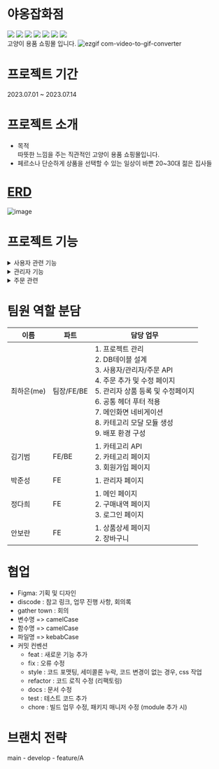 # 야옹잡화점
<img src="https://img.shields.io/badge/JypeScript-F7DF1E?style=for-the-badge&logo=javascript&logoColor=white"> <img src="https://img.shields.io/badge/Node.js-5FA04E?style=for-the-badge&logo=Node.js&logoColor=white"> <img src="https://img.shields.io/badge/MongoDB-47A248?style=for-the-badge&logo=mongodb&logoColor=white"> <img src="https://img.shields.io/badge/Mongoose-880000?style=for-the-badge&logo=mongoose&logoColor=white"> <img src="https://img.shields.io/badge/HTML5-E34F26?style=for-the-badge&logo=html5&logoColor=white"> <img src="https://img.shields.io/badge/CSS-1572B6?style=for-the-badge&logo=css3&logoColor=white"> <img src="https://img.shields.io/badge/Bulma-00D1B2?style=for-the-badge&logo=bulma&logoColor=white">  
고양이 용품 쇼핑몰 입니다.
![ezgif com-video-to-gif-converter](https://github.com/wanted-pre-7/wanted-pre-onboarding-frontend/assets/80516736/099c892d-f11a-4019-a17d-6d8e75b6bd07)

# 프로젝트 기간
2023.07.01 ~ 2023.07.14

# 프로젝트 소개
- 목적  
따뜻한 느낌을 주는 직관적인 고양이 용품 쇼핑몰입니다.
- 페르소나
단순하게 상품을 선택할 수 있는 일상이 바쁜 20~30대 젊은 집사들

# [ERD](https://www.erdcloud.com/d/SACmA2YTbYD7JfXqR)
![image](https://github.com/haeunchoi-dev/meow-store/assets/132250432/8b718c7e-2a84-477e-acbc-26ad74b4eb44)


# 프로젝트 기능
<details>
  <summary>사용자 관련 기능</summary>
<div>
    <ul>
      <li>회원가입/로그인</li>
      <li>사용자 정부 조회/수정/삭제</li>
    </ul>
  </div>
</details>

<details>
  <summary>관리자 기능</summary>
<div>
    <ul>
      <li>관리자 계정</li>
      <li>카테고리 추가/삭제</li>
      <li>상품 추가/삭제/li>
      <li>주문 조회 및 상태변경</li>
      <li>주문 삭제 (soft delet)</li>
    </ul>
  </div>
</details>

<details>
  <summary>주문 관련</summary>
<div>
    <ul>
      <li>장바구니 추가/수정/삭제</li>
      <li>주문 수정/조회</li>
    </ul>
  </div>
</details>

# 팀원 역할 분담
| 이름 | 파트   | 담당 업무                                                            |
| ---- | ------ | -------------------------------------------------------------------- |
| 최하은(me) | 팀장/FE/BE | 1. 프로젝트 관리 <br/> 2. DB테이블 설계 <br/> 3. 사용자/관리자/주문 API <br/> 4. 주문 추가 및 수정 페이지 <br/> 5. 관리자 상품 등록 및 수정페이지 <br/> 6. 공통 헤더 푸터 적용<br/> 7. 메인화면 네비게이션<br/> 8. 카테고리 모달 모듈 생성<br/> 9. 배포 환경 구성 |
| 김기범 | FE/BE     | 1. 카테고리 API <br/> 2. 카테고리 페이지 <br/> 3. 회원가입 페이지                     |
| 박준성 | FE     | 1. 관리자 페이지          |
| 정다희 | FE     | 1. 메인 페이지  <br/> 2. 구매내역 페이지 <br/> 3. 로그인 페이지            |
| 안보란 | FE     | 1. 상품상세 페이지 <br/> 2. 장바구니        |

# 협업
- Figma: 기획 및 디자인
- discode : 참고 링크, 업무 진행 사항, 회의록
- gather town : 회의
- 변수명 => camelCase
- 함수명 => camelCase
- 파일명 => kebabCase
- 커밋 컨벤션
  - feat : 새로운 기능 추가
  - fix : 오류 수정
  - style : 코드 포맷팅, 세미콜론 누락, 코드 변경이 없는 경우, css 작업
  - refactor : 코드 로직 수정 (리팩토링)
  - docs : 문서 수정
  - test : 테스트 코드 추가
  - chore : 빌드 업무 수정, 패키지 매니저 수정 (module 추가 시)

# 브랜치 전략
main - develop - feature/A
